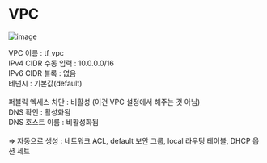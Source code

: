 # VPC

![image](https://github.com/user-attachments/assets/5a274a12-e178-4555-bc10-8011e70f8411)

VPC 이름 : tf_vpc <br>
IPv4 CIDR 수동 입력 : 10.0.0.0/16 <br>
IPv6 CIDR 블록 : 없음 <br>
테넌시 : 기본값(default) <br>
<br>
퍼블릭 엑세스 차단 : 비활성 (이건 VPC 설정에서 해주는 것 아님) <br>
DNS 확인 : 활성화됨 <br>
DNS 호스트 이름 : 비활성화됨 <br>
<br>
⇒ 자동으로 생성 : 네트워크 ACL, default 보안 그룹, local 라우팅 테이블, DHCP 옵션 세트
